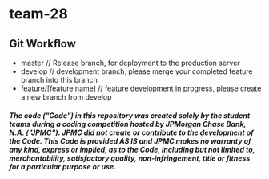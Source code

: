 # team-28
## Git Workflow
- master // Release branch, for deployment to the production server
- develop // development branch, please merge your completed feature branch into this branch
- feature/[feature name] // feature development in progress, please create a new branch from develop

##### The code ("Code") in this repository was created solely by the student teams during a coding competition hosted by JPMorgan Chase Bank, N.A. ("JPMC").						JPMC did not create or contribute to the development of the Code.  This Code is provided AS IS and JPMC makes no warranty of any kind, express or implied, as to the Code,						including but not limited to, merchantability, satisfactory quality, non-infringement, title or fitness for a particular purpose or use.
